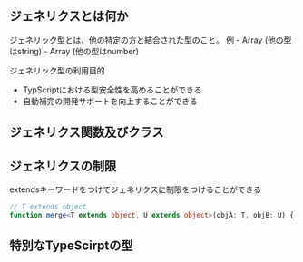 ## ジェネリクスとは何か
ジェネリック型とは、他の特定の方と結合された型のこと。
例
    - Array<string> (他の型はstring)
    - Array<number> (他の型はnumber)

ジェネリック型の利用目的
* TypScriptにおける型安全性を高めることができる
* 自動補完の開発サポートを向上することができる
## ジェネリクス関数及びクラス
## ジェネリクスの制限
extendsキーワードをつけてジェネリクスに制限をつけることができる
```Typescript
// T extends object
function merge<T extends object, U extends object>(objA: T, objB: U) {...}
```

## 特別なTypeScirptの型